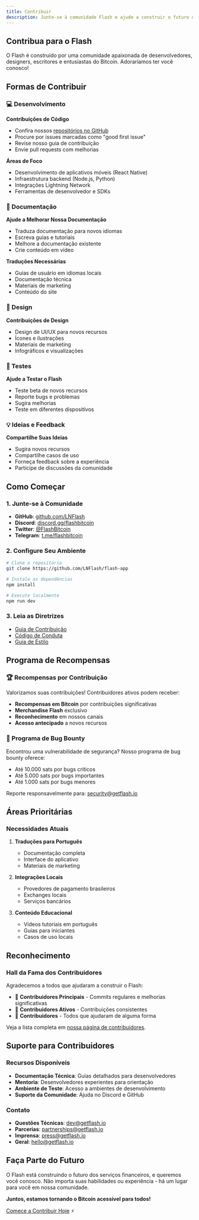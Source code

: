 ```yaml
---
title: Contribuir
description: Junte-se à comunidade Flash e ajude a construir o futuro dos serviços financeiros
---
```


## Contribua para o Flash

O Flash é construído por uma comunidade apaixonada de desenvolvedores, designers, escritores e entusiastas do Bitcoin. Adoraríamos ter você conosco!

## Formas de Contribuir

### 💻 Desenvolvimento

**Contribuições de Código**
- Confira nossos [repositórios no GitHub](https://github.com/LNFlash)
- Procure por issues marcadas como "good first issue"
- Revise nosso guia de contribuição
- Envie pull requests com melhorias

**Áreas de Foco**
- Desenvolvimento de aplicativos móveis (React Native)
- Infraestrutura backend (Node.js, Python)
- Integrações Lightning Network
- Ferramentas de desenvolvedor e SDKs

### 📝 Documentação

**Ajude a Melhorar Nossa Documentação**
- Traduza documentação para novos idiomas
- Escreva guias e tutoriais
- Melhore a documentação existente
- Crie conteúdo em vídeo

**Traduções Necessárias**
- Guias de usuário em idiomas locais
- Documentação técnica
- Materiais de marketing
- Conteúdo do site

### 🎨 Design

**Contribuições de Design**
- Design de UI/UX para novos recursos
- Ícones e ilustrações
- Materiais de marketing
- Infográficos e visualizações

### 🧪 Testes

**Ajude a Testar o Flash**
- Teste beta de novos recursos
- Reporte bugs e problemas
- Sugira melhorias
- Teste em diferentes dispositivos

### 💡 Ideias e Feedback

**Compartilhe Suas Ideias**
- Sugira novos recursos
- Compartilhe casos de uso
- Forneça feedback sobre a experiência
- Participe de discussões da comunidade

## Como Começar

### 1. Junte-se à Comunidade

- **GitHub**: [github.com/LNFlash](https://github.com/LNFlash)
- **Discord**: [discord.gg/flashbitcoin](https://discord.gg/flashbitcoin)
- **Twitter**: [@FlashBitcoin](https://twitter.com/FlashBitcoin)
- **Telegram**: [t.me/flashbitcoin](https://t.me/flashbitcoin)

### 2. Configure Seu Ambiente

```bash
# Clone o repositório
git clone https://github.com/LNFlash/flash-app

# Instale as dependências
npm install

# Execute localmente
npm run dev
```

### 3. Leia as Diretrizes

- [Guia de Contribuição](https://github.com/LNFlash/flash-app/CONTRIBUTING.md)
- [Código de Conduta](https://github.com/LNFlash/flash-app/CODE_OF_CONDUCT.md)
- [Guia de Estilo](https://github.com/LNFlash/flash-app/STYLE_GUIDE.md)

## Programa de Recompensas

### 🏆 Recompensas por Contribuição

Valorizamos suas contribuições! Contribuidores ativos podem receber:

- **Recompensas em Bitcoin** por contribuições significativas
- **Merchandise Flash** exclusivo
- **Reconhecimento** em nossos canais
- **Acesso antecipado** a novos recursos

### 🐛 Programa de Bug Bounty

Encontrou uma vulnerabilidade de segurança? Nosso programa de bug bounty oferece:

- Até 10.000 sats por bugs críticos
- Até 5.000 sats por bugs importantes
- Até 1.000 sats por bugs menores

Reporte responsavelmente para: security@getflash.io

## Áreas Prioritárias

### Necessidades Atuais

1. **Traduções para Português**
   - Documentação completa
   - Interface do aplicativo
   - Materiais de marketing

2. **Integrações Locais**
   - Provedores de pagamento brasileiros
   - Exchanges locais
   - Serviços bancários

3. **Conteúdo Educacional**
   - Vídeos tutoriais em português
   - Guias para iniciantes
   - Casos de uso locais

## Reconhecimento

### Hall da Fama dos Contribuidores

Agradecemos a todos que ajudaram a construir o Flash:

- 🥇 **Contribuidores Principais** - Commits regulares e melhorias significativas
- 🥈 **Contribuidores Ativos** - Contribuições consistentes
- 🥉 **Contribuidores** - Todos que ajudaram de alguma forma

Veja a lista completa em [nossa página de contribuidores](https://github.com/LNFlash/flash-app/contributors).

## Suporte para Contribuidores

### Recursos Disponíveis

- **Documentação Técnica**: Guias detalhados para desenvolvedores
- **Mentoria**: Desenvolvedores experientes para orientação
- **Ambiente de Teste**: Acesso a ambientes de desenvolvimento
- **Suporte da Comunidade**: Ajuda no Discord e GitHub

### Contato

- **Questões Técnicas**: dev@getflash.io
- **Parcerias**: partnerships@getflash.io
- **Imprensa**: press@getflash.io
- **Geral**: hello@getflash.io

## Faça Parte do Futuro

O Flash está construindo o futuro dos serviços financeiros, e queremos você conosco. Não importa suas habilidades ou experiência - há um lugar para você em nossa comunidade.

**Juntos, estamos tornando o Bitcoin acessível para todos!**

[Comece a Contribuir Hoje](https://github.com/LNFlash) ⚡